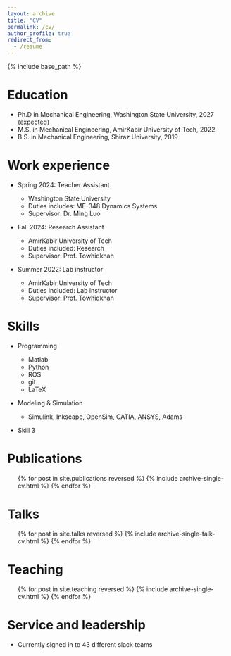 ```yaml
---
layout: archive
title: "CV"
permalink: /cv/
author_profile: true
redirect_from:
  - /resume
---
```


{% include base_path %}

Education
======
* Ph.D in Mechanical Engineering, Washington State University, 2027 (expected)
* M.S. in Mechanical Engineering, AmirKabir University of Tech, 2022
* B.S. in Mechanical Engineering, Shiraz University, 2019

Work experience
======
* Spring 2024: Teacher Assistant
  * Washington State University
  * Duties includes: ME-348 Dynamics Systems 
  * Supervisor: Dr. Ming Luo

* Fall 2024: Research Assistant
  * AmirKabir University of Tech
  * Duties included: Research
  * Supervisor: Prof. Towhidkhah

* Summer 2022: Lab instructor
  * AmirKabir University of Tech
  * Duties included: Lab instructor
  * Supervisor: Prof. Towhidkhah
  
Skills
======
* Programming
  * Matlab
  * Python
  * ROS
  * git
  * LaTeX
  
* Modeling & Simulation
  *  Simulink, Inkscape, OpenSim, CATIA, ANSYS, Adams  

* Skill 3

Publications
======
  <ul>{% for post in site.publications reversed %}
    {% include archive-single-cv.html %}
  {% endfor %}</ul>
  
Talks
======
  <ul>{% for post in site.talks reversed %}
    {% include archive-single-talk-cv.html  %}
  {% endfor %}</ul>
  
Teaching
======
  <ul>{% for post in site.teaching reversed %}
    {% include archive-single-cv.html %}
  {% endfor %}</ul>
  
Service and leadership
======
* Currently signed in to 43 different slack teams
